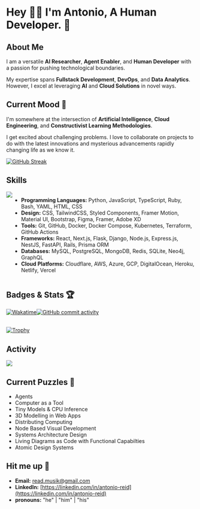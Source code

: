 # **Hey 👋🏾 I'm Antonio, A Human Developer. 🤩**

## About Me

I am a versatile **AI Researcher**, **Agent Enabler**, and **Human Developer** with a passion for pushing technological boundaries.

My expertise spans **Fullstack Development**, **DevOps**, and **Data Analytics**. However, I excel at leveraging **AI** and **Cloud Solutions** in novel ways.

## Current Mood 🤔

I'm somewhere at the intersection of **Artificial Intelligence**, **Cloud Engineering**, and **Constructivist Learning Methodologies**.

I get excited about challenging problems. I love to collaborate on projects to do with the latest innovations and mysterious advancements rapidly changing life as we know it.

<a href="https://git.io/streak-stats">
 <img src="https://streak-stats.demolab.com?user=areid987&theme=cyber-streakglow&border_radius=8&card_width=480&card_height=196&border=0050F0&background=45%2C615FFF%2C60FF64&stroke=61FCFF&ring=6461FF&fire=FF6461&currStreakNum=E7E9EF" alt="GitHub Streak" /></a>

## Skills

<div style="display: flex; justify-content: space-between;">
 <a href="https://github.com/areid987/areid987">
 <img align="center" src="https://github-readme-stats.vercel.app/api/top-langs/?username=areid987&show_icons=true&theme=transparent&langs_count=12&layout=donut-vertical">
 </a>
 <p>

- **Programming Languages:** Python, JavaScript, TypeScript, Ruby, Bash, YAML, HTML, CSS
- **Design:** CSS, TailwindCSS, Styled Components, Framer Motion, Material UI, Bootstrap, Figma, Framer, Adobe XD
- **Tools:** Git, GitHub, Docker, Docker Compose, Kubernetes, Terraform, GitHub Actions
- **Frameworks:** React, Next.js, Flask, Django, Node.js, Express.js, NestJS, FastAPI, Rails, Prisma ORM
- **Databases:** MySQL, PostgreSQL, MongoDB, Redis, SQLite, Neo4j, GraphQL
- **Cloud Platforms:** Cloudflare, AWS, Azure, GCP, DigitalOcean, Heroku, Netlify, Vercel

 </p>
</div>

## Badges & Stats 🏆

<div align="center" style="display: flex; flex-direction: row;">
 <div>
  <a href="https://wakatime.com/@018dd211-b1fc-4a37-9172-f06c7f1fa85d">
    <img src="https://wakatime.com/badge/user/018dd211-b1fc-4a37-9172-f06c7f1fa85d.svg" alt="Wakatime">
  </a>
  </div>
 <div>
  <a href="https://github.com/areid987/areid987">
   <img src="https://img.shields.io/github/commit-activity/y/areid987/areid987" alt="GitHub commit activity">
  </a>
 </div>
</div>
<br />

[![Trophy](https://github-profile-trophy.vercel.app/?username=areid987&theme=&column=9)](https://github.com/areid987)

</div>

## Activity

<div align="justify-content: center; display: flex; flex-direction: row;">
<a href="https://github.com/areid987/areid987">
 <img align="center" src="https://github-readme-stats.vercel.app/api/wakatime?username=areid987&theme=transparent">
</a>

## Current Puzzles 🤔

- Agents
- Computer as a Tool
- Tiny Models & CPU Inference
- 3D Modelling in Web Apps
- Distributing Computing
- Node Based Visual Development
- Systems Architecture Design
- Living Diagrams as Code with Functional Capabilties
- Atomic Design Systems

## Hit me up 📲

- **Email:** [read.musik@gmail.com](mailto:read.musik@gmail.com)
- **LinkedIn:** [https://linkedin.com/in/antonio-reid](https://linkedin.com/in/antonio-reid)
- **pronouns:** "he" | "him" | "his"
